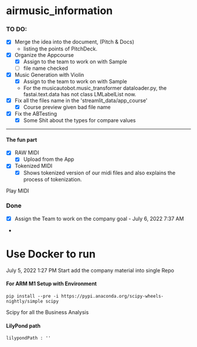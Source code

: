# airmusic_information

### TO DO:

- [x] Merge the idea into the document, (Pitch & Docs)
    - listing the points of PitchDeck.
- [x] Organize the Appcourse
    - [x] Assign to the team to work on with Sample
    - [ ] file name checked
- [x] Music Generation with Violin
    - [x] Assign to the team to work on with Sample
    - For the musicautobot.music_transformer dataloader.py, the fastai.text.data has not class LMLabelList now.
- [x] Fix all the files name in the 'streamlit_data/app_course'
    - [x] Course preview given bad file name
- [x] Fix the ABTesting
    - [x] Some Shit about the types for compare values

---

#### The fun part

- [X] RAW MIDI
    - [X] Upload from the App
- [X] Tokenized MIDI
    - [X] Shows tokenized version of our midi files and also explains the process of tokenization.

Play MIDI

### Done

- [x] Assign the Team to work on the company goal - July 6, 2022 7:37 AM
-

# Use Docker to run

July 5, 2022 1:27 PM Start add the company material into single Repo

#### For ARM M1 Setup with Environment

```commandline
pip install --pre -i https://pypi.anaconda.org/scipy-wheels-nightly/simple scipy
```

Scipy for all the Business Analysis

#### LilyPond path

```
lilypondPath : ''

```
